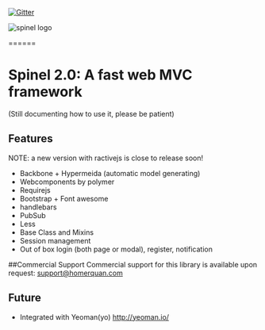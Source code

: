 [![Gitter](https://badges.gitter.im/Join%20Chat.svg)](https://gitter.im/homerquan/spinel?utm_source=badge&utm_medium=badge&utm_campaign=pr-badge&utm_content=body_badge)

![spinel logo](http://s401765523.onlinehome.us/res/img/spinel-logo.svg)

======
# Spinel 2.0: A fast web MVC framework



(Still documenting how to use it, please be patient)

## Features

NOTE: a new version with ractivejs is close to release soon!

- Backbone + Hypermeida (automatic model generating)
- Webcomponents by polymer
- Requirejs
- Bootstrap + Font awesome
- handlebars
- PubSub 
- Less
- Base Class and Mixins
- Session management
- Out of box login (both page or modal), register, notification

##Commercial Support
Commercial support for this library is available upon request: support@homerquan.com

## Future
- Integrated with Yeoman(yo) http://yeoman.io/